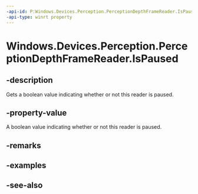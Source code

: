 ```yaml
---
-api-id: P:Windows.Devices.Perception.PerceptionDepthFrameReader.IsPaused
-api-type: winrt property
---
```


<!-- Property syntax
public bool IsPaused { get;  set; }
-->

# Windows.Devices.Perception.PerceptionDepthFrameReader.IsPaused

## -description
Gets a boolean value indicating whether or not this reader is paused.

## -property-value
A boolean value indicating whether or not this reader is paused.

## -remarks

## -examples

## -see-also
